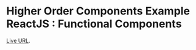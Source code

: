 # Higher Order Components Example ReactJS : Functional Components

[Live URL](https://sanjeevpuspam.github.io/HOC-Counter).